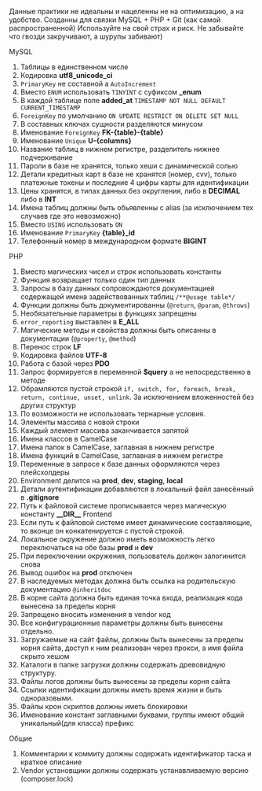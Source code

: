 Данные практики не идеальны и нацеленны не на оптимизацию, а на удобство. Созданны для связки MySQL + PHP + Git (как самой распространенной)
Используйте на свой страх и риск. 
Не забывайте что гвозди закручивают, а шурупы забивают)

MySQL

1. Таблицы в единственном числе
2. Кодировка **utf8_unicode_ci**
3. ``PrimaryKey`` не составной а ``AutoIncrement``
4. Вместо ``ENUM`` использовать ``TINYINT`` с суфиксом **\_enum**
5. В каждой таблице поле **added_at** ``TIMESTAMP NOT NULL DEFAULT CURRENT_TIMESTAMP``
6. ``ForeignKey`` по умолчанию ``ON UPDATE RESTRICT ON DELETE SET NULL``
7. В составных ключах сущности разделяются минусом
7. Именование ``ForeignKey`` **FK-{table}-{table}**
8. Именование ``Unique`` **U-{columns}**
9. Название таблиц в нижнем регистре, разделитель нижнее подчеркивание
10. Пароли в базе не хранятся, только хеши с динамической солью
11. Детали кредитных карт в базе не хранятся (номер, сvv), только платежные токены и последние 4 цифры карты для идентификации
12. Цены хранятся, в типах данных без округления, либо в **DECIMAL** либо в **INT**
13. Имена таблиц должны быть обьявленны с alias (за исключением тех случаев где это невозможно)
14. Вместо ``USING`` использовать ``ON``
15. Именование ``PrimaryKey`` **{table}\_id**
16. Телефонный номер в международном формате **BIGINT**

PHP
1. Вместо магических чисел и строк использовать константы
2. Функция возвращает только один тип данных
3. Запросы в базу данных сопровождаются документацией содержащей имена задействованных таблиц ``/**@usage table*/``
4. Функции должны быть документированны (``@return``, ``@param``, ``@throws``)
5. Необязательные параметры в функциях запрещены
6. ``error_reporting`` выставлен в **E_ALL**
7. Магические методы и свойства должны быть описанны в документации (``@property``, ``@method``)
8. Перенос строк **LF**
9. Кодировка файлов **UTF-8**
10. Работа с базой через **PDO**
11. Запрос формируется в переменной **$query** а не непосредственно в методе
12. Обрамляются пустой строкой ``if, switch, for, foreach, break, return, continue, unset, unlink``. За исключением вложенностей без других структур
13. По возможности не использовать тернарные условия.
14. Элементы массива с новой строки
15. Каждый элемент массива заканчивается запятой
16. Имена классов в CamelCase
17. Имена папок в CamelCase, заглавная в нижнем регистре
18. Имена функций в CamelCase, заглавная в нижнем регистре
19. Переменные в запросе к базе данных оформляются через плейсхолдеры
20. Environment делится на **prod**, **dev**, **staging**, **local**
21. Детали аутентификации добавляются в локальный файл занесённый в **.gitignore**
22. Путь к файловой системе прописывается через магическую константу **\_\_DIR\_\_**
Frontend
23. Если путь к файловой системе имеет динамические составляющие, то вконце он конкатенируется с пустой строкой.
24. Локальное окружение должно иметь возможность легко переключаться на обе базы **prod** и **dev**
25. При переключении окружения, пользователь должен залогинится снова
26. Вывод ошибок на **prod** отключен
27. В наследуемых методах должна быть ссылка на родительскую документацию ``@inheritdoc``
28. В корне сайта должна быть единая точка входа, реализация кода вынесена за пределы корня
29. Запрещено вносить изменения в vendor код
30. Все конфигурационные параметры должны быть вынесены отдельно.
31. Загружаемые на сайт файлы, должны быть вынесены за пределы корня сайта, доступ к ним реализован через прокси, а имя файла скрыто хешом
32. Каталоги в папке загрузки должны содержать древовидную структуру.
33. Файлы логов должны быть вынесены за пределы корня сайта
34. Ссылки идентификации должны иметь время жизни и быть одноразовыми.
35. Файлы крон скриптов должны иметь блокировки
36. Именование констант заглавными буквами, группы имеют общий уникальный(для класса) префикс

Общие
1. Комментарии к коммиту должны содержать идентификатор таска и краткое описание
2. Vendor установщики должны содержать устанавливаемую версию (composer.lock)
